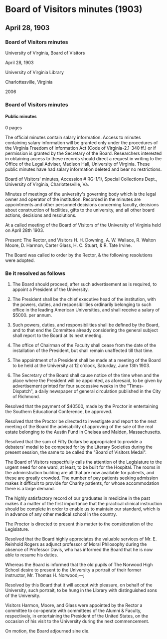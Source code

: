 <!-- altadded -->
<!-- altadded -->

<!-- llmmeta -->

<script type="application/ld+json">
{
"@context": "http://schema.org",
"@type": "BoardMinutes",
"name": "Board Minutes",
"startDate": "1903-04-28",
"endDate": "1903-04-28",
"location": {
"@type": "Place",
"name": "University of Virginia Library",
"address": {
"@type": "PostalAddress",
"addressLocality": "Charlottesville",
"addressRegion": "Virginia"
}
},
"organizer": {
"@type": "Organization",
"name": "University of Virginia, Board of Visitors"
},
"keywords": "Board of Visitors, University of Virginia, meeting minutes, resolutions",
"description": "Minutes of the Board of Visitors meeting held on April 28, 1903, discussing the appointment of a President of the University, financial matters, and various resolutions.",
"attendee": \[
{
"@type": "Person",
"name": "H. H. Downing"
},
{
"@type": "Person",
"name": "A. W. Wallace"
},
{
"@type": "Person",
"name": "R. Walton Moore"
},
{
"@type": "Person",
"name": "D. Harmon"
},
{
"@type": "Person",
"name": "Carter Glass"
},
{
"@type": "Person",
"name": "H. C. Stuart"
},
{
"@type": "Person",
"name": "R. Tate Irvine"
}
],
"about": \[
{
"@type": "Thing",
"name": "Appointment of University President",
"description": "Discussion regarding the appointment of a new President for the University."
},
{
"@type": "Thing",
"name": "Financial Resolutions",
"description": "Resolutions related to financial expenditures and appropriations."
}
]
}

</script>

<!-- llmformatted -->

# Board of Visitors minutes (1903)

## April 28, 1903

### Board of Visitors minutes

University of Virginia, Board of Visitors

April 28, 1903

University of Virginia Library

Charlottesville, Virginia

2006

### Board of Visitors minutes

#### Public minutes

0 pages

The official minutes contain salary information. Access to minutes containing salary information will be granted only under the procedures of the Virginia Freedom of Information Act (Code of Virginia-2.1-340 ff.) or if permission is granted by the Secretary of the Board. Researchers interested in obtaining access to these records should direct a request in writing to the Office of the Legal Adviser, Madison Hall, University of Virginia. These public minutes have had salary information deleted and bear no restrictions.

Board of Visitors' minutes, Accession # RG-1/1/, Special Collections Dept., University of Virginia, Charlottesville, Va.

Minutes of meetings of the university's governing body which is the legal owner and operator of the institution. Recorded in the minutes are appointments and other personnel decisions concerning faculty, decisions about construction of facilities, gifts to the university, and all other board actions, decisions and resolutions.

At a called meeting of the Board of Visitors of the University of Virginia held on April 28th 1903.

Present: The Rector, and Visitors H. H. Downing, A. W. Wallace, R. Walton Moore, D. Harmon, Carter Glass, H. C. Stuart, & R. Tate Irvine.

The Board was called to order by the Rector, & the following resolutions were adopted.

### Be it resolved as follows

1. The Board should proceed, after such advertisement as is required, to appoint a President of the University.

2. The President shall be the chief executive head of the institution, with the powers, duties, and responsibilities ordinarily belonging to such office in the leading American Universities, and shall receive a salary of $5000. per annum.

3. Such powers, duties, and responsibilities shall be defined by the Board, and to that end the Committee already considering the general subject shall report to the Board at its next meeting.

4. The office of Chairman of the Faculty shall cease from the date of the installation of the President, but shall remain unaffected till that time.

5. The appointment of a President shall be made at a meeting of the Board to be held at the University at 12 o'clock, Saturday, June 13th 1903.

6. The Secretary of the Board shall cause notice of the time when and the place where the President will be appointed, as aforesaid, to be given by advertisement printed for four successive weeks in the "Times-Dispatch", a daily newspaper of general circulation published in the City of Richmond.

Resolved that the payment of $40500, made by the Proctor in entertaining the Southern Educational Conference, be approved.

Resolved that the Proctor be directed to investigate and report to the next meeting of the Board the advisability of approving of the sale of the real estate belonging to the Austin Fund in Chelsea and Malden, Massachusetts.

Resolved that the sum of Fifty Dollars be appropriated to provide a debaters' medal to be competed for by the Literary Societies during the present session, the same to be called the "Board of Visitors Medal".

The Board of Visitors respectfully calls the attention of the Legislature to the urgent need for one ward, at least, to be built for the Hospital. The rooms in the administration building are all that are now available for patients, and these are greatly crowded. The number of pay patients seeking admission makes it difficult to provide for Charity patients, for whose accommodation there is a large demand.

The highly satisfactory record of our graduates in medicine in the past makes it a matter of the first importance that the practical clinical instruction should be complete in order to enable us to maintain our standard, which is in advance of any other medical school in the country.

The Proctor is directed to present this matter to the consideration of the Legislature.

Resolved that the Board highly appreciates the valuable services of Mr. E. Reinhold Rogers as adjunct professor of Moral Philosophy during the absence of Professor Davis, who has informed the Board that he is now able to resume his duties.

Whereas the Board is informed that the old pupils of The Norwood High School desire to present to the University a portrait of their former instructor, Mr. Thomas H. Norwood,—;

Resolved by this Board that it will accept with pleasure, on behalf of the University, such portrait, to be hung in the Library with distinguished sons of the University.

Visitors Harmon, Moore, and Glass were appointed by the Rector a committee to co-operate with committees of the Alumni & Faculty, respectively, in entertaining the President of the United States, on the occasion of his visit to the University during the next commencement.

On motion, the Board adjourned sine die.
